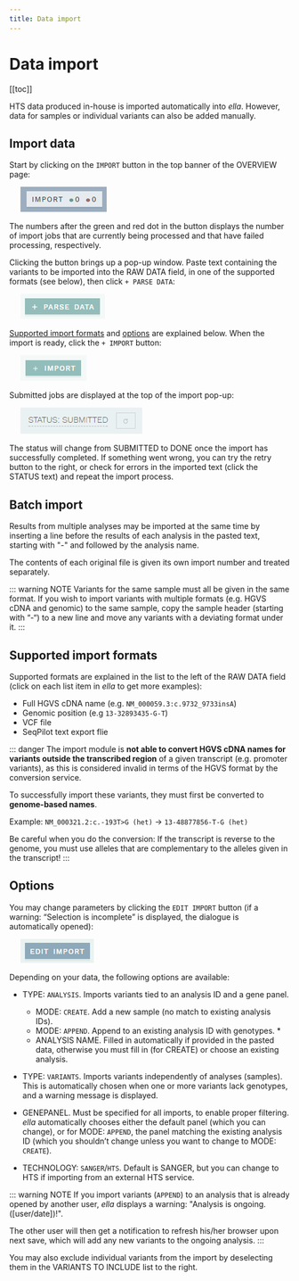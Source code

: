 ```yaml
---
title: Data import
---
```


# Data import

[[toc]]

HTS data produced in-house is imported automatically into *ella*. However, data for samples or individual variants can also be added manually. 

## Import data

Start by clicking on the `IMPORT` button in the top banner of the OVERVIEW page:

<div style="text-indent: 4%;"><img src="./img/import_btn.png"></div>

The numbers after the green and red dot in the button displays the number of import jobs that are currently being processed and that have failed processing, respectively.

Clicking the button brings up a pop-up window. Paste text containing the variants to be imported into the RAW DATA field, in one of the supported formats (see below), then click `+ PARSE DATA`:

<div style="text-indent: 4%;"><img src="./img/parse_data_btn.png"></div>

[Supported import formats](#supported-import-formats) and [options](#options) are explained below. When the import is ready, click the 
`+ IMPORT` button:

<div style="text-indent: 4%;"><img src="./img/plus_import_btn.png"></div>

Submitted jobs are displayed at the top of the import pop-up:

<div style="text-indent: 4%;"><img src="./img/status_submitted.png"></div>

The status will change from SUBMITTED to DONE once the import has successfully completed. If something went wrong, you can try the retry button to the right, or check for errors in the imported text (click the STATUS text) and repeat the import process.

## Batch import

Results from multiple analyses may be imported at the same time by inserting a line before the results of each analysis in the pasted text, starting with "-" and followed by the analysis name. 

The contents of each original file is given its own import number and treated separately.

::: warning NOTE
Variants for the same sample must all be given in the same format. If you wish to import variants with multiple formats (e.g. HGVS cDNA and genomic) to the same sample, copy the sample header (starting with “-“) to a new line and move any variants with a deviating format under it.
:::

## Supported import formats

Supported formats are explained in the list to the left of the RAW DATA field (click on each list item in *ella* to get more examples):

  - Full HGVS cDNA name (e.g. `NM_000059.3:c.9732_9733insA`)
  - Genomic position (e.g `13-32893435-G-T`)
  - VCF file
  - SeqPilot text export flie

::: danger
The import module is **not able to convert HGVS cDNA names for variants outside the transcribed region** of a given transcript (e.g. promoter variants), as this is considered invalid in terms of the HGVS format by the conversion service. 

To successfully import these variants, they must first be converted to **genome-based names**. 

Example: `NM_000321.2:c.-193T>G (het)` → `13-48877856-T-G (het)`  

Be careful when you do the conversion: If the transcript is reverse to the genome, you must use alleles that are complementary to the alleles given in the transcript!
:::

## Options

You may change parameters by clicking the `EDIT IMPORT` button (if a warning: “Selection is incomplete” is displayed, the dialogue is automatically opened):

<div style="text-indent: 4%;"><img src="./img/edit_import_btn.png"></div>

Depending on your data, the following options are available:

  - TYPE: `ANALYSIS`. Imports variants tied to an analysis ID and a gene panel.
    
      - MODE: `CREATE`. Add a new sample (no match to existing analysis IDs).
      - MODE: `APPEND`. Append to an existing analysis ID with genotypes. \*
      - ANALYSIS NAME. Filled in automatically if provided in the pasted data, otherwise you must fill in (for CREATE) or choose an existing analysis.

  - TYPE: `VARIANTS`. Imports variants independently of analyses (samples). This is automatically chosen when one or more variants lack genotypes, and a warning message is displayed.

  - GENEPANEL. Must be specified for all imports, to enable proper filtering. *ella* automatically chooses either the default panel (which you can change), or for MODE: `APPEND`, the panel matching the existing analysis ID (which you shouldn’t change unless you want to change to MODE: `CREATE`).

  - TECHNOLOGY: `SANGER`/`HTS`. Default is SANGER, but you can change to HTS if importing from an external HTS service.

::: warning NOTE
If you import variants (`APPEND`) to an analysis that is already opened by another user, *ella* displays a warning: "Analysis is ongoing. (\[user/date])!". 

The other user will then get a notification to refresh his/her browser upon next save, which will add any new variants to the ongoing analysis.
:::

You may also exclude individual variants from the import by deselecting them in the VARIANTS TO INCLUDE list to the right.

